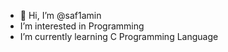 - 👋 Hi, I’m @saf1amin
-  I’m interested in Programming
-  I’m currently learning C Programming Language


<!---
saf1amin/saf1amin is a ✨ special ✨ repository because its `README.md` (this file) appears on your GitHub profile.
You can click the Preview link to take a look at your changes.
--->
